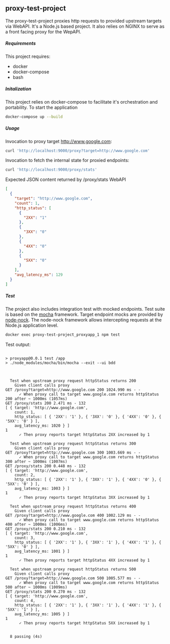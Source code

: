 ## proxy-test-project
The proxy-test-project proxies http requests to provided upstream targets via WebAPI.
It's a Node.js based project. It also relies on NGINX to serve as a front facing proxy for the WepAPI.

##### Requirements
This project requires:
* docker
* docker-compose
* bash

##### Initalization
This project relies on docker-compose to facilitate it's orchestration and portability.
To start the application
```bash
docker-compose up --build
```
##### Usage
Invocation to proxy target http://www.google.com:
```bash
curl 'http://localhost:9000/proxy?target=http://www.google.com'
```
Invocation to fetch the internal state for proxied endpoints:
```bash
curl 'http://localhost:9000/proxy/stats'
```
Expected JSON content returned by /proxy/stats WebAPI 
```json
[
  {
    "target": "http://www.google.com",
    "count": 1,
    "http_status": [
      {
        "2XX": "1"
      },
      {
        "3XX": "0"
      },
      {
        "4XX": "0"
      },
      {
        "5XX": "0"
      }
    ],
    "avg_latency_ms": 129
  }
]
```
##### Test
The project also includes integration test with mocked endpoints.
Test suite is based on the [mocha](https://mochajs.org/) framework. Target endpoint mocks
are provided by [node-nock](https://github.com/node-nock/nock). The node-nock framework
allows intercepting requests at the Node.js application level.

```bash
docker exec proxy-test-project_proxyapp_1 npm test
```
Test output:
```text

> proxyapp@0.0.1 test /app
> ./node_modules/mocha/bin/mocha --exit --ui bdd



  Test when upstream proxy request httpStatus returns 200
    Given client calls proxy
GET /proxy?target=http://www.google.com 200 1024.990 ms - -
      ✓ When proxy call to target www.google.com returns httpStatus 200 after ~ 1000ms (1057ms)
GET /proxy/stats 200 2.471 ms - 132
[ { target: 'http://www.google.com',
    count: 1,
    http_status: [ { '2XX': '1' }, { '3XX': '0' }, { '4XX': '0' }, { '5XX': '0' } ],
    avg_latency_ms: 1020 } ]
1
      ✓ Then proxy reports target httpStatus 2XX increased by 1

  Test when upstream proxy request httpStatus returns 300
    Given client calls proxy
GET /proxy?target=http://www.google.com 300 1003.669 ms - -
      ✓ When proxy call to target www.google.com returns httpStatus 300 after ~ 1000ms (1007ms)
GET /proxy/stats 200 0.448 ms - 132
[ { target: 'http://www.google.com',
    count: 2,
    http_status: [ { '2XX': '1' }, { '3XX': '1' }, { '4XX': '0' }, { '5XX': '0' } ],
    avg_latency_ms: 1003 } ]
1
      ✓ Then proxy reports target httpStatus 3XX increased by 1

  Test when upstream proxy request httpStatus returns 400
    Given client calls proxy
GET /proxy?target=http://www.google.com 400 1002.129 ms - -
      ✓ When proxy call to target www.google.com returns httpStatus 400 after ~ 1000ms (1006ms)
GET /proxy/stats 200 0.210 ms - 132
[ { target: 'http://www.google.com',
    count: 3,
    http_status: [ { '2XX': '1' }, { '3XX': '1' }, { '4XX': '1' }, { '5XX': '0' } ],
    avg_latency_ms: 1001 } ]
1
      ✓ Then proxy reports target httpStatus 4XX increased by 1

  Test when upstream proxy request httpStatus returns 500
    Given client calls proxy
GET /proxy?target=http://www.google.com 500 1005.577 ms - -
      ✓ When proxy call to target www.google.com returns httpStatus 500 after ~ 1000ms (1009ms)
GET /proxy/stats 200 0.270 ms - 132
[ { target: 'http://www.google.com',
    count: 4,
    http_status: [ { '2XX': '1' }, { '3XX': '1' }, { '4XX': '1' }, { '5XX': '1' } ],
    avg_latency_ms: 1005 } ]
1
      ✓ Then proxy reports target httpStatus 5XX increased by 1


  8 passing (4s)

```

